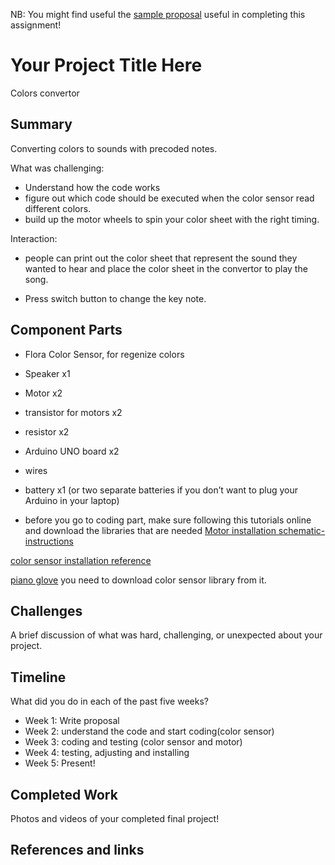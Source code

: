 NB: You might find useful the [sample proposal](https://github.com/zamfi/cca-programming-electronics-fall-2017/blob/master/hw/sample-proposal.md) useful in completing this assignment!

# Your Project Title Here

Colors convertor

## Summary
Converting colors to sounds with precoded notes. 

What was challenging:
* Understand how the code works
* figure out which code should be executed when the color sensor read different colors.
* build up the motor wheels to spin your color sheet with the right timing.

Interaction:
* people can print out the color sheet that represent the sound they wanted to hear and place the color sheet in the convertor to play the song.

* Press switch button to change the key note.


## Component Parts
* Flora Color Sensor, for regenize colors
* Speaker x1
* Motor x2 
* transistor for motors x2
* resistor x2
* Arduino UNO board x2
* wires 
* battery x1 (or two separate batteries if you don’t want to plug your Arduino in your laptop)

* before you go to coding part, make sure following this tutorials online and download the libraries that are needed
[Motor installation schematic-instructions]( https://github.com/zamfi/cca-programming-electronics-fall-2017/blob/master/schematic-instructions.pdf ) 

[color sensor installation reference](https://learn.adafruit.com/adafruit-color-sensors/assembly-and-wiring)

[piano glove]( https://learn.adafruit.com/pianoglove) you need to download color sensor library from it.


## Challenges

A brief discussion of what was hard, challenging, or unexpected about your project.

## Timeline

What did you do in each of the past five weeks?

- Week 1: Write proposal
- Week 2: understand the code and start coding(color sensor)
- Week 3: coding and testing (color sensor and motor)
- Week 4: testing, adjusting and installing 
- Week 5: Present!

## Completed Work

Photos and videos of your completed final project!

## References and links

